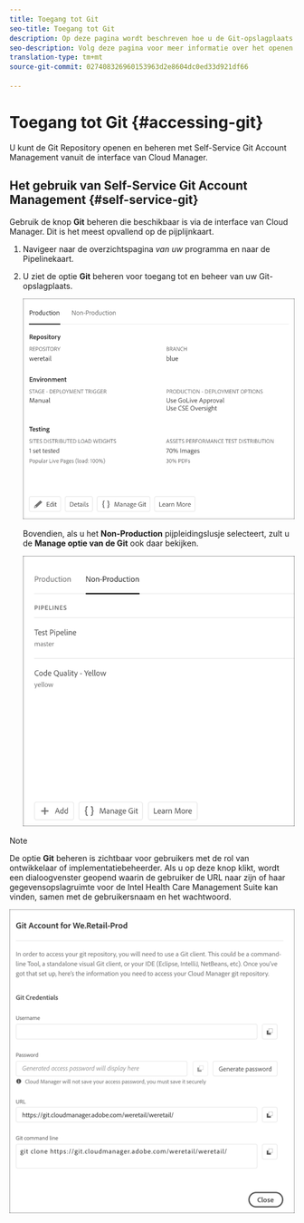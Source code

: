 ```yaml
---
title: Toegang tot Git
seo-title: Toegang tot Git
description: Op deze pagina wordt beschreven hoe u de Git-opslagplaats kunt openen en beheren.
seo-description: Volg deze pagina voor meer informatie over het openen en beheren van uw Git-opslagplaats.
translation-type: tm+mt
source-git-commit: 027408326960153963d2e8604dc0ed33d921df66

---
```



# Toegang tot Git {#accessing-git}

U kunt de Git Repository openen en beheren met Self-Service Git Account Management vanuit de interface van Cloud Manager.

## Het gebruik van Self-Service Git Account Management {#self-service-git}

Gebruik de knop **Git** beheren die beschikbaar is via de interface van Cloud Manager. Dit is het meest opvallend op de pijplijnkaart.

1. Navigeer naar de overzichtspagina *van uw* programma en naar de Pipelinekaart.

1. U ziet de optie **Git** beheren voor toegang tot en beheer van uw Git-opslagplaats.

   ![](assets/manage-git1.png)

   Bovendien, als u het **Non-Production** pijpleidingslusje selecteert, zult u de **Manage optie van de Git** ook daar bekijken.

   ![](assets/manage-git-new2.png)

>[!NOTE]
>De optie **Git** beheren is zichtbaar voor gebruikers met de rol van ontwikkelaar of implementatiebeheerder. Als u op deze knop klikt, wordt een dialoogvenster geopend waarin de gebruiker de URL naar zijn of haar gegevensopslagruimte voor de Intel Health Care Management Suite kan vinden, samen met de gebruikersnaam en het wachtwoord.

![](assets/manage-git3.png)



